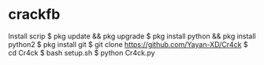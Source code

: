 # crackfb
Install scrip
$ pkg update && pkg upgrade
$ pkg install python && pkg install python2
$ pkg install git
$ git clone https://github.com/Yayan-XD/Cr4ck
$ cd Cr4ck
$ bash setup.sh
$ python Cr4ck.py
